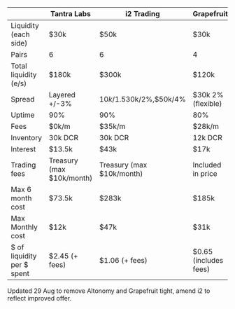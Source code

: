|                        | Tantra Labs | i2 Trading | Grapefruit |
|------------------------|----------|------------|------------|
| Liquidity (each side)	 | $30k     | $50k       |  $30k      |
| Pairs                  | 6       | 6          |     4         |
| Total liquidity (e/s)  | $180k    | $300k      |    $120k     |
| Spread                 |Layered +/-3%|$10k/1.5%,$30k/2%,$50k/4%|$30k 2% (flexible)|
| Uptime                 | 90%  	|    90%     |       80%     |
| Fees                   | $0k/m   |   $35k/m   |   $28k/m   |
| Inventory              |30k DCR| 30k DCR | 12k DCR |  
| Interest               |   $13.5k   |   $43k     |    $17k    |     
| Trading fees           |Treasury (max $10k/month)| Treasury (max $10k/month) | Included in price|
| Max 6 month cost           |   $73.5k  |   $283k    |   $185k    |
| Max Monthly cost           |   $12k   |   $47k     |   $31k    |
| $ of liquidity per $ spent|    $2.45 (+ fees)  |	$1.06 (+ fees)   |  $0.65 (includes fees) |

Updated 29 Aug to remove Altonomy and Grapefruit tight, amend i2 to reflect improved offer.